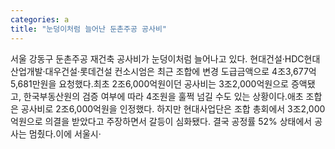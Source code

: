 ```yaml
---
categories: a
title: "눈덩이처럼 늘어난 둔촌주공 공사비"
---
```

서울 강동구 둔촌주공 재건축 공사비가 눈덩이처럼 늘어나고 있다. 현대건설·HDC현대산업개발·대우건설·롯데건설 컨소시엄은 최근 조합에 변경 도급금액으로 4조3,677억5,681만원을 요청했다.최초 2조6,000억원이던 공사비는 3조2,000억원으로 증액됐고, 한국부동산원의 검증 여부에 따라 4조원을 훌쩍 넘길 수도 있는 상황이다.애초 조합은 공사비로 2조6,000억원을 인정했다. 하지만 현대사업단은 조합 총회에서 3조2,000억원으로 의결을 받았다고 주장하면서 갈등이 심화됐다. 결국 공정률 52% 상태에서 공사는 멈췄다.이에 서울시·